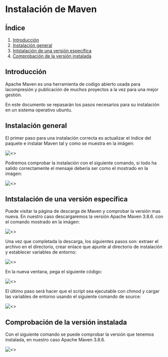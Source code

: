 # Instalación de Maven

## Índice
1. [Introducción](#introducción)
2. [Instalación general](#instalación-general)
3. [Intstalación de una versión específica](#intstalación-de-una-versión-específica)
4. [Comprobación de la versión instalada](#comprobación-de-la-versión-instalada)
## Introducción
Apache Maven es una herramienta de codigo abierto usada para lacompresión y publicación de muchos proyectos a la vez para una mejor gestión.

En este documento se repasarán los pasos necesarios para su instalación en un sistema operativo ubuntu.

## Instalación general
El primer paso para una instalación correcta es actualizar el índice del paquete e instalar Maven tal y como se muestra en la imágen:

![<>](img/java-6.png)

Podremos comprobar la instalación con el siguiente comando, si todo ha salido correctamente el mensaje debería ser como el mostrado en la imágen:

![<>](img/java-7.png)

## Intstalación de una versión específica

Puede visitar la página de descarga de Maven y comprobar la versión mas nueva. En nuestro caso descargaremos la versión Apache Maven 3.8.6. con el comando mostrado en la imágen:

![<>](img/java-8.png)

Una vez que completada la descarga, los siguientes pasos son: extraer el archivo en el directorio, crear enlace que apunte al directorio de instalación y establecer variables de entorno:

![<>](img/java-9.png)

En la nueva ventana, pega el siguiente código:

![<>](img/nano.png)

El último paso será hacer que el script sea ejecutable con chmod y cargar las variables de entorno usando el siguiente comando de source:

![<>](img/Captura%20de%20pantalla%202022-11-12%20191024.png)

## Comprobación de la versión instalada

Con el siguiente comando se puede comprobar la versión que tenemos instalada, en nuestro caso Apache Maven 3.8.6.

![<>](img/Captura%20de%20pantalla%202022-11-12%20191254.png)